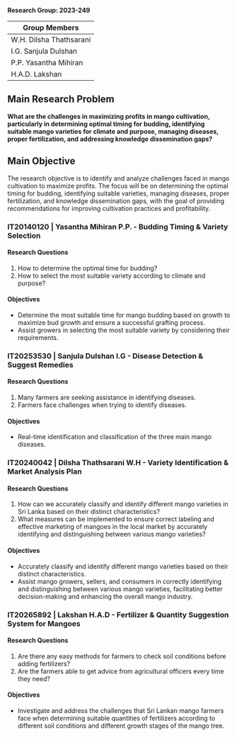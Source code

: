 **Research Group: 2023-249**

| Group Members             |
|---------------------------|
| W.H. Dilsha Thathsarani   |
| I.G. Sanjula Dulshan      |
| P.P. Yasantha Mihiran     |
| H.A.D. Lakshan            |

## Main Research Problem

**What are the challenges in maximizing profits in mango cultivation, particularly in determining optimal timing for budding, identifying suitable mango varieties for climate and purpose, managing diseases, proper fertilization, and addressing knowledge dissemination gaps?**

## Main Objective

The research objective is to identify and analyze challenges faced in mango cultivation to maximize profits. The focus will be on determining the optimal timing for budding, identifying suitable varieties, managing diseases, proper fertilization, and knowledge dissemination gaps, with the goal of providing recommendations for improving cultivation practices and profitability.

### IT20140120 | Yasantha Mihiran P.P. - Budding Timing & Variety Selection

#### Research Questions
1. How to determine the optimal time for budding?
2. How to select the most suitable variety according to climate and purpose?

#### Objectives
- Determine the most suitable time for mango budding based on growth to maximize bud growth and ensure a successful grafting process.
- Assist growers in selecting the most suitable variety by considering their requirements.

### IT20253530 | Sanjula Dulshan I.G - Disease Detection & Suggest Remedies

#### Research Questions
1. Many farmers are seeking assistance in identifying diseases.
2. Farmers face challenges when trying to identify diseases.

#### Objectives
- Real-time identification and classification of the three main mango diseases.

### IT20240042 | Dilsha Thathsarani W.H - Variety Identification & Market Analysis Plan

#### Research Questions
1. How can we accurately classify and identify different mango varieties in Sri Lanka based on their distinct characteristics?
2. What measures can be implemented to ensure correct labeling and effective marketing of mangoes in the local market by accurately identifying and distinguishing between various mango varieties?

#### Objectives
- Accurately classify and identify different mango varieties based on their distinct characteristics.
- Assist mango growers, sellers, and consumers in correctly identifying and distinguishing between various mango varieties, facilitating better decision-making and enhancing the overall mango industry.

### IT20265892 | Lakshan H.A.D - Fertilizer & Quantity Suggestion System for Mangoes

#### Research Questions
1. Are there any easy methods for farmers to check soil conditions before adding fertilizers?
2. Are the farmers able to get advice from agricultural officers every time they need?

#### Objectives
- Investigate and address the challenges that Sri Lankan mango farmers face when determining suitable quantities of fertilizers according to different soil conditions and different growth stages of the mango tree.
